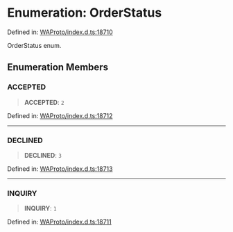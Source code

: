 # Enumeration: OrderStatus

Defined in: [WAProto/index.d.ts:18710](https://github.com/Riders004/Tv/blob/3d6aaf6f3efb499dc9d0ca82bb24083bb45a8478/WAProto/index.d.ts#L18710)

OrderStatus enum.

## Enumeration Members

### ACCEPTED

> **ACCEPTED**: `2`

Defined in: [WAProto/index.d.ts:18712](https://github.com/Riders004/Tv/blob/3d6aaf6f3efb499dc9d0ca82bb24083bb45a8478/WAProto/index.d.ts#L18712)

***

### DECLINED

> **DECLINED**: `3`

Defined in: [WAProto/index.d.ts:18713](https://github.com/Riders004/Tv/blob/3d6aaf6f3efb499dc9d0ca82bb24083bb45a8478/WAProto/index.d.ts#L18713)

***

### INQUIRY

> **INQUIRY**: `1`

Defined in: [WAProto/index.d.ts:18711](https://github.com/Riders004/Tv/blob/3d6aaf6f3efb499dc9d0ca82bb24083bb45a8478/WAProto/index.d.ts#L18711)
